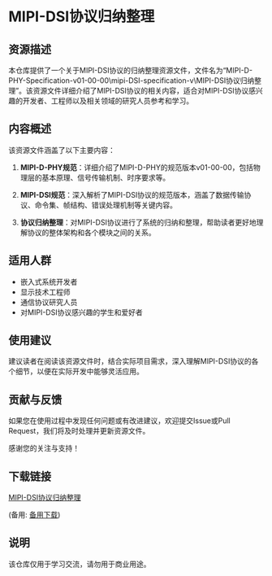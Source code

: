 # MIPI-DSI协议归纳整理

## 资源描述

本仓库提供了一个关于MIPI-DSI协议的归纳整理资源文件，文件名为“MIPI-D-PHY-Specification-v01-00-00\mipi-DSI-specification-v\MIPI-DSI协议归纳整理”。该资源文件详细介绍了MIPI-DSI协议的相关内容，适合对MIPI-DSI协议感兴趣的开发者、工程师以及相关领域的研究人员参考和学习。

## 内容概述

该资源文件涵盖了以下主要内容：

1. **MIPI-D-PHY规范**：详细介绍了MIPI-D-PHY的规范版本v01-00-00，包括物理层的基本原理、信号传输机制、时序要求等。

2. **MIPI-DSI规范**：深入解析了MIPI-DSI协议的规范版本，涵盖了数据传输协议、命令集、帧结构、错误处理机制等关键内容。

3. **协议归纳整理**：对MIPI-DSI协议进行了系统的归纳和整理，帮助读者更好地理解协议的整体架构和各个模块之间的关系。

## 适用人群

- 嵌入式系统开发者
- 显示技术工程师
- 通信协议研究人员
- 对MIPI-DSI协议感兴趣的学生和爱好者

## 使用建议

建议读者在阅读该资源文件时，结合实际项目需求，深入理解MIPI-DSI协议的各个细节，以便在实际开发中能够灵活应用。

## 贡献与反馈

如果您在使用过程中发现任何问题或有改进建议，欢迎提交Issue或Pull Request，我们将及时处理并更新资源文件。

感谢您的关注与支持！

## 下载链接
[MIPI-DSI协议归纳整理](https://pan.quark.cn/s/dc6ab5c15252) 

(备用: [备用下载](https://pan.baidu.com/s/1RmnqDtb_cPgFr2JqF8SZQw?pwd=1234))

## 说明

该仓库仅用于学习交流，请勿用于商业用途。
